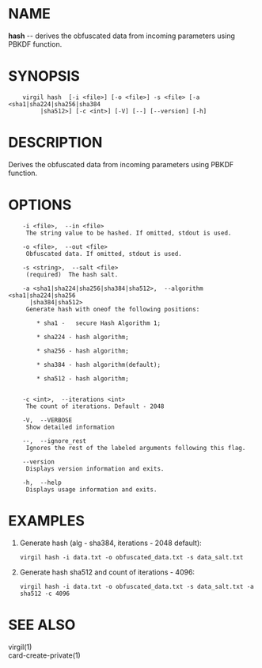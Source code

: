 NAME
====

**hash** -- derives the obfuscated data from incoming parameters using
PBKDF function.

SYNOPSIS
========

        virgil hash  [-i <file>] [-o <file>] -s <file> [-a <sha1|sha224|sha256|sha384
             |sha512>] [-c <int>] [-V] [--] [--version] [-h]

DESCRIPTION
===========

Derives the obfuscated data from incoming parameters using PBKDF
function.

OPTIONS
=======

        -i <file>,  --in <file>
         The string value to be hashed. If omitted, stdout is used.

        -o <file>,  --out <file>
         Obfuscated data. If omitted, stdout is used.

        -s <string>,  --salt <file>
         (required)  The hash salt.

        -a <sha1|sha224|sha256|sha384|sha512>,  --algorithm <sha1|sha224|sha256
          |sha384|sha512>
         Generate hash with oneof the following positions:

            * sha1 -   secure Hash Algorithm 1;

            * sha224 - hash algorithm;

            * sha256 - hash algorithm;

            * sha384 - hash algorithm(default);

            * sha512 - hash algorithm;


        -c <int>,  --iterations <int>
         The count of iterations. Default - 2048

        -V,  --VERBOSE
         Show detailed information

        --,  --ignore_rest
         Ignores the rest of the labeled arguments following this flag.

        --version
         Displays version information and exits.

        -h,  --help
         Displays usage information and exits.

EXAMPLES
========

1.  Generate hash (alg - sha384, iterations - 2048 default):

        virgil hash -i data.txt -o obfuscated_data.txt -s data_salt.txt

2.  Generate hash sha512 and count of iterations - 4096:

        virgil hash -i data.txt -o obfuscated_data.txt -s data_salt.txt -a sha512 -c 4096

SEE ALSO
========

virgil(1)  
card-create-private(1)
